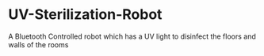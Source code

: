 # UV-Sterilization-Robot
A Bluetooth Controlled robot which has a UV light to disinfect the floors and walls of the rooms
